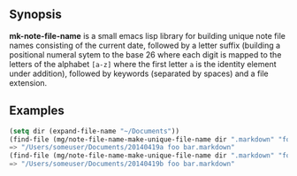 ## Synopsis

**mk-note-file-name** is a small emacs lisp library for building
unique note file names consisting of the current date, followed by a
letter suffix (building a positional numeral sytem to the base 26
where each digit is mapped to the letters of the alphabet `[a-z]`
where the first letter `a` is the identity element under addition),
followed by keywords (separated by spaces) and a file extension.

## Examples
```lisp
(setq dir (expand-file-name "~/Documents"))
(find-file (mg/note-file-name-make-unique-file-name dir ".markdown" "foo" "bar"))
=> "/Users/someuser/Documents/20140419a foo bar.markdown"
(find-file (mg/note-file-name-make-unique-file-name dir ".markdown" "foo" "bar"))
=> "/Users/someuser/Documents/20140419b foo bar.markdown"
```
